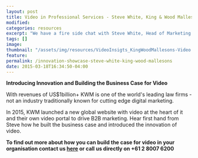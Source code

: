 ```yaml
---
layout: post
title: Video in Professional Services - Steve White, King & Wood Mallesons
modified:
categories: resources
excerpt: "We have a fire side chat with Steve White, Head of Marketing Comms at King & Wood Mallesons. He gives us the lowdown on how he introduced video to this traditional law firm"
tags: []
image:
thumbnail: "/assets/img/resources/VideoInsigts_KingWoodMallesons-Video.jpg"
feature:
permalink: /innovation-showcase-steve-white-king-wood-mallesons
date: 2015-03-18T16:34:50-04:00
---
```


<div class="t-center video-containers mt-5 mb-5">
	<script src="https://publish.viostream.com/embed/ctoaztbrk49tr"></script>
</div>

<b>Introducing Innovation and Building the Business Case for Video</b>

With revenues of US$1billion+ KWM is one of the world's leading law firms - not an industry traditionally known for cutting edge digital marketing.

In 2015, KWM launched a new global website with video at the heart of it and their own video portal to drive B2B marketing. Hear first hand from Steve how he built the business case and introduced the innovation of video.

<strong>To find out more about how you can build the case for video in your organisation contact us <a href="http://viocorp.com/general-enquiry/">here</a> or call us directly on +61 2 8007 6200</strong>